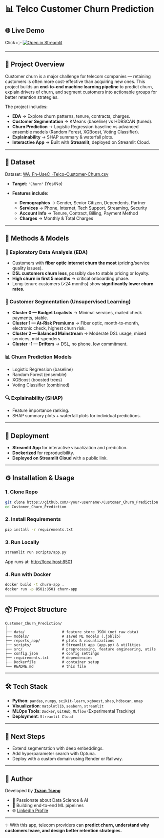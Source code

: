 # 📊 Telco Customer Churn Prediction

## 🌐 Live Demo

Click 👉 [![Open in Streamlit](https://img.shields.io/badge/Streamlit-App-red?logo=streamlit)](https://tszontseng-telco-end2end-customer-churn-project.streamlit.app/)

---

## 📖 Project Overview

Customer churn is a major challenge for telecom companies — retaining customers is often more cost-effective than acquiring new ones.
This project builds an **end-to-end machine learning pipeline** to predict churn, explain drivers of churn, and segment customers into actionable groups for better retention strategies.

The project includes:

* **EDA** → Explore churn patterns, tenure, contracts, charges.
* **Customer Segmentation** → KMeans (baseline) vs HDBSCAN (tuned).
* **Churn Prediction** → Logistic Regression baseline vs advanced ensemble models (Random Forest, XGBoost, Voting Classifier).
* **Explainability** → SHAP summary & waterfall plots.
* **Interactive App** → Built with **Streamlit**, deployed on Streamlit Cloud.

---

## 📂 Dataset

Dataset: [WA_Fn-UseC_-Telco-Customer-Churn.csv](https://www.kaggle.com/blastchar/telco-customer-churn)

* **Target**: `"Churn"` (Yes/No)
* **Features include**:

  * **Demographics** → Gender, Senior Citizen, Dependents, Partner
  * **Services** → Phone, Internet, Tech Support, Streaming, Security
  * **Account Info** → Tenure, Contract, Billing, Payment Method
  * **Charges** → Monthly & Total Charges

---

## 🧪 Methods & Models

### 🔎 Exploratory Data Analysis (EDA)

* Customers with **fiber optic internet churn the most** (pricing/service quality issues).
* **DSL customers churn less**, possibly due to stable pricing or loyalty.
* **High churn in first 5 months** → critical onboarding phase.
* Long-tenure customers (>24 months) show **significantly lower churn rates**.

### 👥 Customer Segmentation (Unsupervised Learning)

* **Cluster 0 — Budget Loyalists** → Minimal services, mailed check payments, stable.
* **Cluster 1 — At-Risk Premiums** → Fiber optic, month-to-month, electronic check, highest churn risk.
* **Cluster 2 — Balanced Mainstream** → Moderate DSL usage, mixed services, mid-spenders.
* **Cluster -1 — Drifters** → DSL, no phone, low commitment.

### 📊 Churn Prediction Models

* Logistic Regression (baseline)
* Random Forest (ensemble)
* XGBoost (boosted trees)
* Voting Classifier (combined)

### 🔍 Explainability (SHAP)

* Feature importance ranking.
* SHAP summary plots + waterfall plots for individual predictions.

---

## 🚀 Deployment

* **Streamlit App** for interactive visualization and prediction.
* **Dockerized** for reproducibility.
* **Deployed on Streamlit Cloud** with a public link.

---

## ⚙️ Installation & Usage

### 1. Clone Repo

```bash
git clone https://github.com/<your-username>/Customer_Churn_Prediction.git
cd Customer_Churn_Prediction
```

### 2. Install Requirements

```bash
pip install -r requirements.txt
```

### 3. Run Locally

```bash
streamlit run scripts/app.py
```

App runs at: [http://localhost:8501](http://localhost:8501)

### 4. Run with Docker

```bash
docker build -t churn-app .
docker run -p 8501:8501 churn-app
```

---

## 📦 Project Structure

```
Customer_Churn_Prediction/
│
├── data/                 # feature store JSON (not raw data)
├── models/               # saved ML models (.joblib)
├── reports_app/          # plots & visualizations
├── scripts/              # Streamlit app (app.py) & utilities
├── src/                  # preprocessing, feature engineering, utils
├── config.json           # config settings
├── requirements.txt      # dependencies
├── Dockerfile            # container setup
└── README.md             # this file
```

---

## 🛠️ Tech Stack

* **Python**: `pandas`, `numpy`, `scikit-learn`, `xgboost`, `shap`, `hdbscan`, `umap`
* **Visualization**: `matplotlib`, `seaborn`, `streamlit`
* **MLOps Tools**: `Docker`, `GitHub`, `MLflow` (Experimental Tracking)
* **Deployment**: `Streamlit Cloud`

---

## 📌 Next Steps

* Extend segmentation with deep embeddings.
* Add hyperparameter search with Optuna.
* Deploy with a custom domain using Render or Railway.

---

## 👤 Author

Developed by **[Tszon Tseng](https://github.com/Tszontseng)**

* 💼 Passionate about Data Science & AI
* 🚀 Building end-to-end ML pipelines
* 🌐 [LinkedIn Profile](https://www.linkedin.com/in/tszon-tseng-a381aa297/)

---

✨ With this app, telecom providers can **predict churn, understand why customers leave, and design better retention strategies.**
